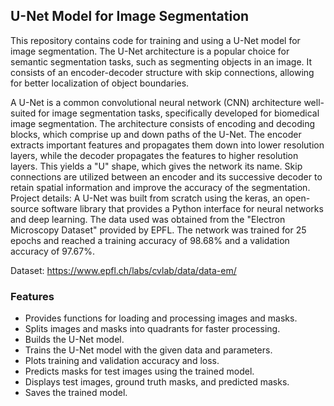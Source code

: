 ## U-Net Model for Image Segmentation

This repository contains code for training and using a U-Net model for image segmentation. The U-Net architecture is a popular choice for semantic segmentation tasks, such as segmenting objects in an image. It consists of an encoder-decoder structure with skip connections, allowing for better localization of object boundaries.

A U-Net is a common convolutional neural network (CNN) architecture well-suited for image segmentation tasks, specifically developed for biomedical image segmentation. The architecture consists of encoding and decoding blocks, which comprise up and down paths of the U-Net. The encoder extracts important features and propagates them down into lower resolution layers, while the decoder propagates the features to higher resolution layers. This yields a "U" shape, which gives the network its name. Skip connections are utilized between an encoder and its successive decoder to retain spatial information and improve the accuracy of the segmentation.
Project details: A U-Net was built from scratch using the keras, an open-source software library that provides a Python interface for neural networks and deep learning. The data used was obtained from the "Electron Microscopy Dataset" provided by EPFL. The network was trained for 25 epochs and reached a training accuracy of 98.68% and a validation accuracy of 97.67%.

Dataset: https://www.epfl.ch/labs/cvlab/data/data-em/

### Features

- Provides functions for loading and processing images and masks.
- Splits images and masks into quadrants for faster processing.
- Builds the U-Net model.
- Trains the U-Net model with the given data and parameters.
- Plots training and validation accuracy and loss.
- Predicts masks for test images using the trained model.
- Displays test images, ground truth masks, and predicted masks.
- Saves the trained model.


